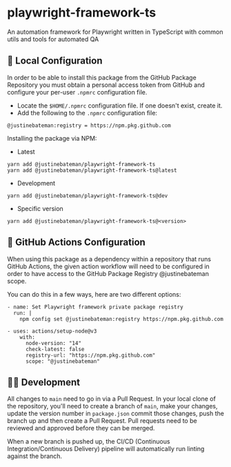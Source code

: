 # playwright-framework-ts

An automation framework for Playwright written in TypeScript  with common utils and tools for automated QA

## :wrench: Local Configuration

In order to be able to install this package from the GitHub Package Repository you must obtain a personal access token from GitHub and configure your per-user `.npmrc` configuration file.

- Locate the `$HOME/.npmrc` configuration file. If one doesn't exist, create it.
- Add the following to the `.npmrc` configuration file:

```
@justinebateman:registry = https://npm.pkg.github.com

```

Installing the package via NPM:

- Latest

```
yarn add @justinebateman/playwright-framework-ts
yarn add @justinebateman/playwright-framework-ts@latest
```

- Development

```
yarn add @justinebateman/playwright-framework-ts@dev
```

- Specific version

```
yarn add @justinebateman/playwright-framework-ts@<version>
```

## :muscle: GitHub Actions Configuration

When using this package as a dependency within a repository that runs GitHub Actions, the given action workflow will need to be configured in order to have access to the GitHub Package Registry @justinebateman scope.

You can do this in a few ways, here are two different options:

```
- name: Set Playwright framework private package registry
  run: |
    npm config set @justinebateman:registry https://npm.pkg.github.com
```

```
- uses: actions/setup-node@v3
    with:
      node-version: "14"
      check-latest: false
      registry-url: "https://npm.pkg.github.com"
      scope: "@justinebateman"
```

## :construction_worker_woman:️ Development

All changes to `main` need to go in via a Pull Request. In your local clone of
the repository, you'll need to create a branch of `main`, make your changes, update the version number in `package.json`
commit those changes, push the branch up and then create a Pull Request. Pull
requests need to be reviewed and approved before they can be merged.

When a new branch is pushed up, the CI/CD (Continuous Integration/Continuous
Delivery) pipeline will automatically run linting against the branch.